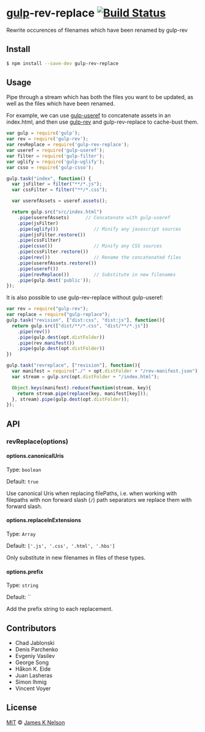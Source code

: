 [gulp](https://github.com/wearefractal/gulp)-rev-replace [![Build Status](https://travis-ci.org/jamesknelson/gulp-rev-replace.svg?branch=master)](https://travis-ci.org/jamesknelson/gulp-rev-replace)
================

Rewrite occurences of filenames which have been renamed by gulp-rev

## Install

```bash
$ npm install --save-dev gulp-rev-replace
```


## Usage

Pipe through a stream which has both the files you want to be updated, as well as the files which have been renamed.

For example, we can use [gulp-useref](https://github.com/jonkemp/gulp-useref) to concatenate assets in an index.html,
and then use [gulp-rev](https://github.com/sindresorhus/gulp-rev) and gulp-rev-replace to cache-bust them.

```js
var gulp = require('gulp');
var rev = require('gulp-rev');
var revReplace = require('gulp-rev-replace');
var useref = require('gulp-useref');
var filter = require('gulp-filter');
var uglify = require('gulp-uglify');
var csso = require('gulp-csso');

gulp.task("index", function() {
  var jsFilter = filter("**/*.js");
  var cssFilter = filter("**/*.css");

  var userefAssets = useref.assets();

  return gulp.src("src/index.html")
    .pipe(userefAssets)      // Concatenate with gulp-useref
    .pipe(jsFilter)
    .pipe(uglify())             // Minify any javascript sources
    .pipe(jsFilter.restore())
    .pipe(cssFilter)
    .pipe(csso())               // Minify any CSS sources
    .pipe(cssFilter.restore())
    .pipe(rev())                // Rename the concatenated files
    .pipe(userefAssets.restore())
    .pipe(useref())
    .pipe(revReplace())         // Substitute in new filenames
    .pipe(gulp.dest('public'));
});
```

It is also possible to use gulp-rev-replace without gulp-useref:

```js
var rev = require("gulp-rev");
var replace = require("gulp-replace");
gulp.task("revision", ["dist:css", "dist:js"], function(){
  return gulp.src(["dist/**/*.css", "dist/**/*.js"])
    .pipe(rev())
    .pipe(gulp.dest(opt.distFolder))
    .pipe(rev.manifest())
    .pipe(gulp.dest(opt.distFolder))
})

gulp.task("revreplace", ["revision"], function(){
  var manifest = require("./" + opt.distFolder + "/rev-manifest.json");
  var stream = gulp.src(opt.distFolder + "/index.html");

  Object.keys(manifest).reduce(function(stream, key){ 
    return stream.pipe(replace(key, manifest[key]));
  }, stream).pipe(gulp.dest(opt.distFolder));
});
```


## API

### revReplace(options)

#### options.canonicalUris
Type: `boolean`

Default: `true`

Use canonical Uris when replacing filePaths, i.e. when working with filepaths
with non forward slash (`/`) path separators we replace them with forward slash.

#### options.replaceInExtensions
Type: `Array`

Default: `['.js', '.css', '.html', '.hbs']`

Only substitute in new filenames in files of these types.

#### options.prefix
Type: `string`

Default: ``

Add the prefix string to each replacement.  

## Contributors

- Chad Jablonski
- Denis Parchenko
- Evgeniy Vasilev
- George Song
- Håkon K. Eide
- Juan Lasheras
- Simon Ihmig
- Vincent Voyer


## License

[MIT](http://opensource.org/licenses/MIT) © [James K Nelson](http://jamesknelson.com)
